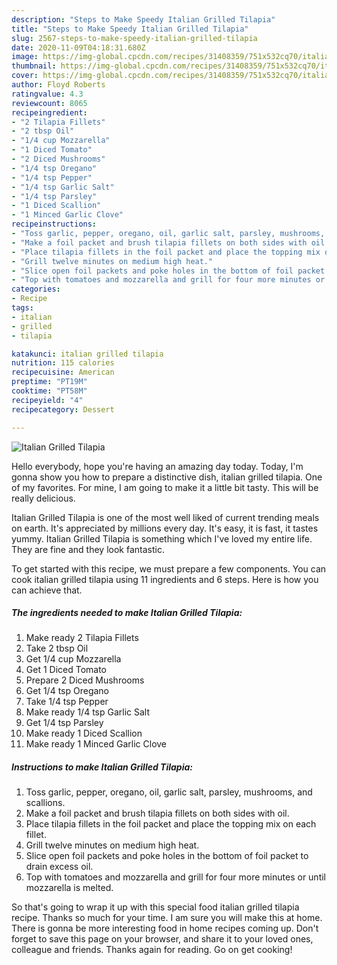 ```yaml
---
description: "Steps to Make Speedy Italian Grilled Tilapia"
title: "Steps to Make Speedy Italian Grilled Tilapia"
slug: 2567-steps-to-make-speedy-italian-grilled-tilapia
date: 2020-11-09T04:18:31.680Z
image: https://img-global.cpcdn.com/recipes/31408359/751x532cq70/italian-grilled-tilapia-recipe-main-photo.jpg
thumbnail: https://img-global.cpcdn.com/recipes/31408359/751x532cq70/italian-grilled-tilapia-recipe-main-photo.jpg
cover: https://img-global.cpcdn.com/recipes/31408359/751x532cq70/italian-grilled-tilapia-recipe-main-photo.jpg
author: Floyd Roberts
ratingvalue: 4.3
reviewcount: 8065
recipeingredient:
- "2 Tilapia Fillets"
- "2 tbsp Oil"
- "1/4 cup Mozzarella"
- "1 Diced Tomato"
- "2 Diced Mushrooms"
- "1/4 tsp Oregano"
- "1/4 tsp Pepper"
- "1/4 tsp Garlic Salt"
- "1/4 tsp Parsley"
- "1 Diced Scallion"
- "1 Minced Garlic Clove"
recipeinstructions:
- "Toss garlic, pepper, oregano, oil, garlic salt, parsley, mushrooms, and scallions."
- "Make a foil packet and brush tilapia fillets on both sides with oil."
- "Place tilapia fillets in the foil packet and place the topping mix on each fillet."
- "Grill twelve minutes on medium high heat."
- "Slice open foil packets and poke holes in the bottom of foil packet to drain excess oil."
- "Top with tomatoes and mozzarella and grill for four more minutes or until mozzarella is melted."
categories:
- Recipe
tags:
- italian
- grilled
- tilapia

katakunci: italian grilled tilapia 
nutrition: 115 calories
recipecuisine: American
preptime: "PT19M"
cooktime: "PT58M"
recipeyield: "4"
recipecategory: Dessert

---
```



![Italian Grilled Tilapia](https://img-global.cpcdn.com/recipes/31408359/751x532cq70/italian-grilled-tilapia-recipe-main-photo.jpg)

Hello everybody, hope you're having an amazing day today. Today, I'm gonna show you how to prepare a distinctive dish, italian grilled tilapia. One of my favorites. For mine, I am going to make it a little bit tasty. This will be really delicious.



Italian Grilled Tilapia is one of the most well liked of current trending meals on earth. It's appreciated by millions every day. It's easy, it is fast, it tastes yummy. Italian Grilled Tilapia is something which I've loved my entire life. They are fine and they look fantastic.


To get started with this recipe, we must prepare a few components. You can cook italian grilled tilapia using 11 ingredients and 6 steps. Here is how you can achieve that.

<!--inarticleads1-->

##### The ingredients needed to make Italian Grilled Tilapia:

1. Make ready 2 Tilapia Fillets
1. Take 2 tbsp Oil
1. Get 1/4 cup Mozzarella
1. Get 1 Diced Tomato
1. Prepare 2 Diced Mushrooms
1. Get 1/4 tsp Oregano
1. Take 1/4 tsp Pepper
1. Make ready 1/4 tsp Garlic Salt
1. Get 1/4 tsp Parsley
1. Make ready 1 Diced Scallion
1. Make ready 1 Minced Garlic Clove




<!--inarticleads2-->

##### Instructions to make Italian Grilled Tilapia:

1. Toss garlic, pepper, oregano, oil, garlic salt, parsley, mushrooms, and scallions.
1. Make a foil packet and brush tilapia fillets on both sides with oil.
1. Place tilapia fillets in the foil packet and place the topping mix on each fillet.
1. Grill twelve minutes on medium high heat.
1. Slice open foil packets and poke holes in the bottom of foil packet to drain excess oil.
1. Top with tomatoes and mozzarella and grill for four more minutes or until mozzarella is melted.




So that's going to wrap it up with this special food italian grilled tilapia recipe. Thanks so much for your time. I am sure you will make this at home. There is gonna be more interesting food in home recipes coming up. Don't forget to save this page on your browser, and share it to your loved ones, colleague and friends. Thanks again for reading. Go on get cooking!
